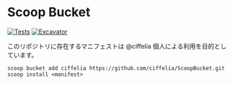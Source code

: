 # Scoop Bucket

[![Tests](https://github.com/ciffelia/ScoopBucket/actions/workflows/ci.yml/badge.svg)](https://github.com/ciffelia/ScoopBucket/actions/workflows/ci.yml)
[![Excavator](https://github.com/ciffelia/ScoopBucket/actions/workflows/excavator.yml/badge.svg)](https://github.com/ciffelia/ScoopBucket/actions/workflows/excavator.yml)

このリポジトリに存在するマニフェストは @ciffelia 個人による利用を目的としています。

```shell
scoop bucket add ciffelia https://github.com/ciffelia/ScoopBucket.git
scoop install <manifest>
```
